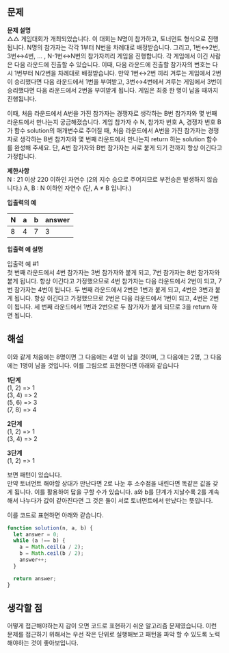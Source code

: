 ## 문제

**문제 설명** <br>
△△ 게임대회가 개최되었습니다. 이 대회는 N명이 참가하고, 토너먼트 형식으로 진행됩니다. N명의 참가자는 각각 1부터 N번을 차례대로 배정받습니다. 그리고, 1번↔2번, 3번↔4번, ... , N-1번↔N번의 참가자끼리 게임을 진행합니다. 각 게임에서 이긴 사람은 다음 라운드에 진출할 수 있습니다. 이때, 다음 라운드에 진출할 참가자의 번호는 다시 1번부터 N/2번을 차례대로 배정받습니다. 만약 1번↔2번 끼리 겨루는 게임에서 2번이 승리했다면 다음 라운드에서 1번을 부여받고, 3번↔4번에서 겨루는 게임에서 3번이 승리했다면 다음 라운드에서 2번을 부여받게 됩니다. 게임은 최종 한 명이 남을 때까지 진행됩니다.

이때, 처음 라운드에서 A번을 가진 참가자는 경쟁자로 생각하는 B번 참가자와 몇 번째 라운드에서 만나는지 궁금해졌습니다. 게임 참가자 수 N, 참가자 번호 A, 경쟁자 번호 B가 함수 solution의 매개변수로 주어질 때, 처음 라운드에서 A번을 가진 참가자는 경쟁자로 생각하는 B번 참가자와 몇 번째 라운드에서 만나는지 return 하는 solution 함수를 완성해 주세요. 단, A번 참가자와 B번 참가자는 서로 붙게 되기 전까지 항상 이긴다고 가정합니다.

**제한사항** <br>
N : 21 이상 220 이하인 자연수 (2의 지수 승으로 주어지므로 부전승은 발생하지 않습니다.)
A, B : N 이하인 자연수 (단, A ≠ B 입니다.)

**입출력의 예**

| N   | a   | b   | answer |
| --- | --- | --- | ------ |
| 8   | 4   | 7   | 3      |

**입출력 예 설명**

입출력 예 #1 <br>
첫 번째 라운드에서 4번 참가자는 3번 참가자와 붙게 되고, 7번 참가자는 8번 참가자와 붙게 됩니다. 항상 이긴다고 가정했으므로 4번 참가자는 다음 라운드에서 2번이 되고, 7번 참가자는 4번이 됩니다. 두 번째 라운드에서 2번은 1번과 붙게 되고, 4번은 3번과 붙게 됩니다. 항상 이긴다고 가정했으므로 2번은 다음 라운드에서 1번이 되고, 4번은 2번이 됩니다. 세 번째 라운드에서 1번과 2번으로 두 참가자가 붙게 되므로 3을 return 하면 됩니다.

## 해설

이와 같게 처음에는 8명이면 그 다음에는 4명 이 남을 것이며, 그 다음에는 2명, 그 다음에는 1명이 남을 것입니다. 이를 그림으로 표현한다면 아래와 같습니다

**1단계** <br>
(1, 2) => 1 <br>
(3, 4) => 2 <br>
(5, 6) => 3 <br>
(7, 8) => 4 <br>

**2단계** <br>
(1, 2) => 1 <br>
(3, 4) => 2 <br>

**3단계** <br>
(1, 2) => 1

보면 패턴이 있습니다.<br>
만약 토너먼트 해야할 상대가 만난다면 2로 나눈 후 소수점을 내린다면 똑같은 값을 갖게 됩니다. 이를 활용하여 답을 구할 수가 있습니다. a와 b를 단계가 지날수록 2를 계속해서 나누다가 값이 같아진다면 그 것은 둘이 서로 토너먼트에서 만났다는 뜻입니다.

이를 코드로 표현하면 아래와 같습니다.

```javascript
function solution(n, a, b) {
  let answer = 0;
  while (a !== b) {
    a = Math.ceil(a / 2);
    b = Math.ceil(b / 2);
    answer++;
  }

  return answer;
}
```

## 생각할 점

어떻게 접근해야하는지 감이 오면 코드로 표현하기 쉬운 알고리즘 문제였습니다. 이런 문제를 접근하기 위해서는 우선 작은 단위로 실행해보고 패턴을 파악 할 수 있도록 노력해야하는 것이 좋아보입니다.
